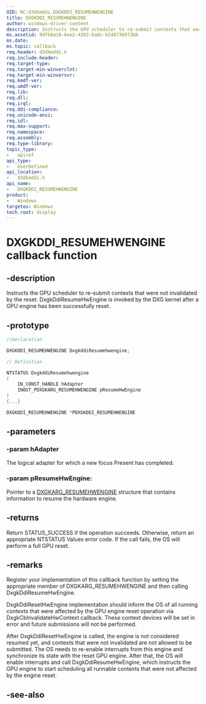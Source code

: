 ```yaml
---
UID: NC:d3dkmddi.DXGKDDI_RESUMEHWENGINE
title: DXGKDDI_RESUMEHWENGINE
author: windows-driver-content
description: Instructs the GPU scheduler to re-submit contexts that were not invalidated by the reset.
ms.assetid: 9dfb8a10-6ee2-4263-ba0c-b246736973bb
ms.date:
ms.topic: callback
req.header: d3dkmddi.h
req.include-header:
req.target-type:
req.target-min-winverclnt:
req.target-min-winversvr:
req.kmdf-ver:
req.umdf-ver:
req.lib:
req.dll:
req.irql:
req.ddi-compliance:
req.unicode-ansi:
req.idl:
req.max-support:
req.namespace:
req.assembly:
req.type-library:
topic_type:
-	apiref
api_type:
-	UserDefined
api_location:
-	d3dkmddi.h
api_name:
-	DXGKDDI_RESUMEHWENGINE
product:
-	Windows
targetos: Windows
tech.root: display
---
```


# DXGKDDI_RESUMEHWENGINE callback function

## -description

Instructs the GPU scheduler to re-submit contexts that were not invalidated by the reset. DxgkDdiResumeHwEngine is invoked by the DXG kernel after a GPU engine has been successfully reset.

## -prototype

```cpp
//Declaration

DXGKDDI_RESUMEHWENGINE DxgkddiResumehwengine;

// Definition

NTSTATUS DxgkddiResumehwengine
(
	IN_CONST_HANDLE hAdapter
	INOUT_PDXGKARG_RESUMEHWENGINE pResumeHwEngine
)
{...}

DXGKDDI_RESUMEHWENGINE *PDXGKDDI_RESUMEHWENGINE


```

## -parameters

### -param hAdapter

The logical adapter for which a new focus Present has completed.

### -param pResumeHwEngine:

Pointer to a [DXGKARG_RESUMEHWENGINE](ns-d3dkmddi-_dxgkarg_resumehwengine.md) structure that contains information to resume the hardware engine.

## -returns

Return STATUS_SUCCESS if the operation succeeds. Otherwise, return an appropriate NTSTATUS Values error code. If the call fails, the OS will perform a full GPU reset.

## -remarks

Register your implementation of this callback function by setting the appropriate member of DXGKARG_RESUMEHWENGINE and then calling DxgkDdiResumeHwEngine.

DxgkDdiResetHwEngine implementation should inform the OS of all running contexts that were affected by the GPU engine reset operation via DxgkCbInvalidateHwContext callback. These context devices will be set in error and future submissions will not be performed.

After DxgkDdiResetHwEngine is called, the engine is not considered resumed yet, and contexts that were not invalidated are not allowed to be submitted. The OS needs to re-enable interrupts from this engine and synchronize its state with the reset GPU engine. After that, the OS will enable interrupts and call DxgkDdiResumeHwEngine, which instructs the GPU engine to start scheduling all runnable contexts that were not affected by the engine reset.


## -see-also
